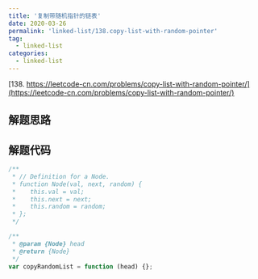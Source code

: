 ```yaml
---
title: '复制带随机指针的链表'
date: 2020-03-26
permalink: 'linked-list/138.copy-list-with-random-pointer'
tag:
  - linked-list
categories:
  - linked-list
---
```


[138. https://leetcode-cn.com/problems/copy-list-with-random-pointer/](https://leetcode-cn.com/problems/copy-list-with-random-pointer/)

## 解题思路

## 解题代码

```js
/**
 * // Definition for a Node.
 * function Node(val, next, random) {
 *    this.val = val;
 *    this.next = next;
 *    this.random = random;
 * };
 */

/**
 * @param {Node} head
 * @return {Node}
 */
var copyRandomList = function (head) {};
```
